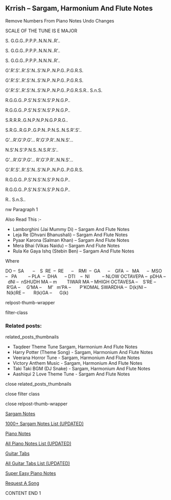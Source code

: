 
## Krrish – Sargam, Harmonium And Flute Notes

Remove Numbers From Piano Notes
Undo Changes

SCALE OF THE TUNE IS E MAJOR

S. G.G.G..P.P.P..N.N.N..R’..

S. G.G.G..P.P.P..N.N.N..R’..

S. G.G.G..P.P.P..N.N.N..R’..

G’.R’.S’..R’.S’.N..S’.N.P..N.P.G..P.G.R.S.

G’.R’.S’..R’.S’.N..S’.N.P..N.P.G..P.G.R.S.

G’.R’.S’..R’.S’.N..S’.N.P..N.P.G..P.G.R.S.R.. S.n.S.

R.G.G.G..P.S’.N.S’.N.S’.P.N.G.P..

R.G.G.G..P.S’.N.S’.N.S’.P.N.G.P..

S.R.R.R..G.N.P.N.P.N.G.P.R.G..

S.R.G..R.G.P..G.P.N..P.N.S..N.S.R’.S’..

G’…R’.G’.P.G’… R’.G’.P.R’..N.N.S’...

N.S’.N.S’.P.N.S..N.S.R’.S’..

G’…R’.G’.P.G’… R’.G’.P.R’..N.N.S’...

G’.R’.S’..R’.S’.N..S’.N.P..N.P.G..P.G.R.S.

R.G.G.G..P.S’.N.S’.N.S’.P.N.G.P..

R.G.G.G..P.S’.N.S’.N.S’.P.N.G.P..

R.. S.n.S..

nw Paragraph 1

Also Read This :-



* Lamborghini (Jai Mummy Di) – Sargam And Flute Notes
* Leja Re (Dhvani Bhanushali) – Sargam And Flute Notes
* Pyaar Karona (Salman Khan) – Sargam And Flute Notes
* Mera Bhai (Vikas Naidu) – Sargam And Flute Notes
* Rula Ke Gaya Ishq (Stebin Ben) – Sargam And Flute Notes

Where



DO –  SA       –    S  RE  –  RE      –    RMI  –  GA      –    GFA  –   MA      –  MSO  –   PA         – PLA  –  DHA      – DTI    –  NI          – NLOW OCTAVEPA –  pDHA –  dNI –  nSHUDH MA – m        TIWAR MA – MHIGH OCTAVESA –    S’RE –     R’GA –     G’MA –     M’   m’PA –       P’KOMAL SWARDHA –  D(k)NI –       N(k)RE –       R(k)GA –      G(k)



relpost-thumb-wrapper

filter-class

### Related posts:

related_posts_thumbnails

* Taqdeer Theme Tune Sargam, Harmonium And Flute Notes
* Harry Potter (Theme Song) - Sargam, Harmonium And Flute Notes
* Veerana Horror Tune - Sargam, Harmonium And Flute Notes
* Victory Anthem Music - Sargam, Harmonium And Flute Notes
* Taki Taki BGM (DJ Snake) - Sargam, Harmonium And Flute Notes
* Aashiqui 2 Love Theme Tune - Sargam And Flute Notes

close related_posts_thumbnails

close filter class

close relpost-thumb-wrapper

[Sargam Notes](https://www.notationsworld.com/sargam-notes.html)

[1000+ Sargam Notes List (UPDATED)](https://www.notationsworld.com/all-songs-list-sargam-notes.html)

[Piano Notes](https://www.notationsworld.com/piano-notes.html)

[All Piano Notes List (UPDATED)](https://www.notationsworld.com/all-songs-list-piano-notes.html)

[Guitar Tabs](https://www.notationsworld.com/guitar-tabs.html)

[All Guitar Tabs List (UPDATED)](https://www.notationsworld.com/all-songs-list-guitar-tabs.html)

[Super Easy Piano Notes](https://studywall.in/)

[Request A Song](https://www.notationsworld.com/request-a-song.html)

CONTENT END 1

